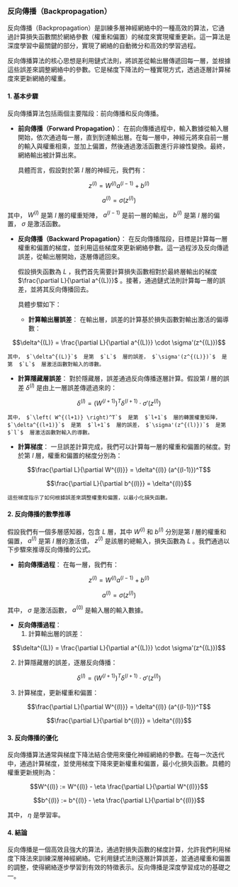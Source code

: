 ### 反向傳播（Backpropagation）

反向傳播（Backpropagation）是訓練多層神經網絡中的一種高效的算法，它通過計算損失函數關於網絡參數（權重和偏置）的梯度來實現權重更新。這一算法是深度學習中最關鍵的部分，實現了網絡的自動微分和高效的學習過程。

反向傳播算法的核心思想是利用鏈式法則，將誤差從輸出層傳遞回每一層，並根據這些誤差來調整網絡中的參數。它是梯度下降法的一種實現方式，透過逐層計算梯度來更新網絡的權重。

#### 1. 基本步驟

反向傳播算法包括兩個主要階段：前向傳播和反向傳播。

- **前向傳播（Forward Propagation）**：
  在前向傳播過程中，輸入數據從輸入層開始，依次通過每一層，直到到達輸出層。在每一層中，神經元將來自前一層的輸入與權重相乘，並加上偏置，然後通過激活函數進行非線性變換。最終，網絡輸出被計算出來。

  具體而言，假設對於第  $`l`$  層的神經元，我們有：
  
$$z^{(l)} = W^{(l)} a^{(l-1)} + b^{(l)}$$

  
$$a^{(l)} = \sigma(z^{(l)})$$

  其中， $`W^{(l)}`$  是第  $`l`$  層的權重矩陣， $`a^{(l-1)}`$  是前一層的輸出， $`b^{(l)}`$  是第  $`l`$  層的偏置， $`\sigma`$  是激活函數。

- **反向傳播（Backward Propagation）**：
  在反向傳播階段，目標是計算每一層權重和偏置的梯度，並利用這些梯度來更新網絡參數。這一過程涉及反向傳遞誤差，從輸出層開始，逐層傳遞回來。

  假設損失函數為  $`L`$ ，我們首先需要計算損失函數相對於最終層輸出的梯度  $`\frac{\partial L}{\partial a^{(L)}}`$ 。接著，通過鏈式法則計算每一層的誤差，並將其反向傳播回去。

  具體步驟如下：

  - **計算輸出層誤差**：
    在輸出層，誤差的計算基於損失函數對輸出激活的偏導數：
    
$$\delta^{(L)} = \frac{\partial L}{\partial a^{(L)}} \cdot \sigma'(z^{(L)})$$

    其中， $`\delta^{(L)}`$  是第  $`L`$  層的誤差， $`\sigma'(z^{(L)})`$  是第  $`L`$  層激活函數對輸入的導數。

  - **計算隱藏層誤差**：
    對於隱藏層，誤差通過反向傳播逐層計算。假設第  $`l`$  層的誤差  $`\delta^{(l)}`$  是由上一層誤差傳遞過來的：
    
$$\delta^{(l)} = \left( W^{(l+1)} \right)^T \delta^{(l+1)} \cdot \sigma'(z^{(l)})$$

    其中， $`\left( W^{(l+1)} \right)^T`$  是第  $`l+1`$  層的轉置權重矩陣， $`\delta^{(l+1)}`$  是第  $`l+1`$  層的誤差， $`\sigma'(z^{(l)})`$  是第  $`l`$  層激活函數對輸入的導數。

  - **計算梯度**：
    一旦誤差計算完成，我們可以計算每一層的權重和偏置的梯度。對於第  $`l`$  層，權重和偏置的梯度分別為：
    
$$\frac{\partial L}{\partial W^{(l)}} = \delta^{(l)} (a^{(l-1)})^T$$

    
$$\frac{\partial L}{\partial b^{(l)}} = \delta^{(l)}$$

    這些梯度指示了如何根據誤差來調整權重和偏置，以最小化損失函數。

#### 2. 反向傳播的數學推導

假設我們有一個多層感知器，包含  $`L`$  層，其中  $`W^{(l)}`$  和  $`b^{(l)}`$  分別是第  $`l`$  層的權重和偏置， $`a^{(l)}`$  是第  $`l`$  層的激活值， $`z^{(l)}`$  是該層的總輸入，損失函數為  $`L`$ 。我們通過以下步驟來推導反向傳播的公式。

- **前向傳播過程**：
  在每一層，我們有：
  
$$z^{(l)} = W^{(l)} a^{(l-1)} + b^{(l)}$$

  
$$a^{(l)} = \sigma(z^{(l)})$$

  其中， $`\sigma`$  是激活函數， $`a^{(0)}`$  是輸入層的輸入數據。

- **反向傳播過程**：
  1. 計算輸出層的誤差：
     
$$\delta^{(L)} = \frac{\partial L}{\partial a^{(L)}} \cdot \sigma'(z^{(L)})$$

  2. 計算隱藏層的誤差，逐層反向傳播：
     
$$\delta^{(l)} = (W^{(l+1)})^T \delta^{(l+1)} \cdot \sigma'(z^{(l)})$$

  3. 計算梯度，更新權重和偏置：
     
$$\frac{\partial L}{\partial W^{(l)}} = \delta^{(l)} (a^{(l-1)})^T$$

     
$$\frac{\partial L}{\partial b^{(l)}} = \delta^{(l)}$$


#### 3. 反向傳播的優化

反向傳播算法通常與梯度下降法結合使用來優化神經網絡的參數。在每一次迭代中，通過計算梯度，並使用梯度下降來更新權重和偏置，最小化損失函數。具體的權重更新規則為：

$$W^{(l)} := W^{(l)} - \eta \frac{\partial L}{\partial W^{(l)}}$$


$$b^{(l)} := b^{(l)} - \eta \frac{\partial L}{\partial b^{(l)}}$$

其中， $`\eta`$  是學習率。

#### 4. 結論

反向傳播是一個高效且強大的算法，通過對損失函數的梯度計算，允許我們利用梯度下降法來訓練深層神經網絡。它利用鏈式法則逐層計算誤差，並通過權重和偏置的調整，使得網絡逐步學習到有效的特徵表示。反向傳播是深度學習成功的基礎之一。
